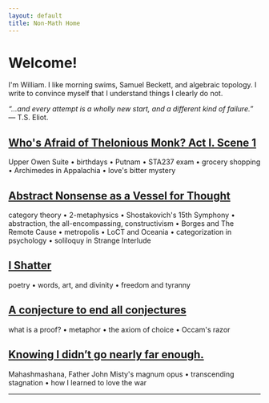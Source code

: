 ```yaml
---
layout: default
title: Non-Math Home
---
```


# Welcome!
<p class="introduction"> I'm William. I like morning swims, Samuel Beckett, and algebraic topology. I write to convince myself that I understand things I clearly do not.</p>

<p class="introduction"><i>&ldquo;...and every attempt is a wholly new start, and a different kind of failure.&rdquo;</i> — T.S. Eliot.</p>

<div class="post">
    <h2>
        <a href="/monk">Who's Afraid of Thelonious Monk? Act I. Scene 1</a>
    </h2>
    <div class="summary">
        <p>
            Upper Owen Suite • birthdays • Putnam • STA237 exam • grocery shopping • Archimedes in Appalachia • love's bitter mystery
        </p>
    </div>
</div>
<div class="post">
    <h2>
        <a href="/abstract-nonsense">Abstract Nonsense as a Vessel for Thought</a>
    </h2>
    <div class="summary">
        <p>
            category theory • 2-metaphysics • Shostakovich's 15th Symphony • abstraction, the all-encompassing, constructivism • Borges and The Remote Cause • metropolis • LoCT and Oceania • categorization in psychology • soliloquy in Strange Interlude
        </p>
    </div>
</div>
<div class="post">
    <h2>
        <a href="/shatter">I Shatter</a>
    </h2>
    <div class="summary">
        <p>
            poetry • words, art, and divinity • freedom and tyranny
        </p>
    </div>
</div>
<div class="post">
    <h2>
        <a href="/proof">A conjecture to end all conjectures</a>
    </h2>
    <div class="summary">
        <p>
            what is a proof? • metaphor • the axiom of choice • Occam's razor
        </p>
    </div>
</div>
<div class="post">
    <h2>
        <a href="/mahashmashana">Knowing I didn’t go nearly far enough.</a>
    </h2>
    <div class="summary">
        <p>
            Mahashmashana, Father John Misty's magnum opus • transcending stagnation • how I learned to love the war
        </p>
    </div>
</div>

---
